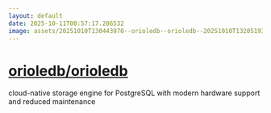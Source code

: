 ```yaml
---
layout: default
date: 2025-10-11T00:57:17.286532
image: assets/20251010T130443970--orioledb--orioledb--20251010T132051933--cropped.png
---
```


# [orioledb/orioledb](https://github.com/orioledb/orioledb)

cloud-native storage engine for PostgreSQL with modern hardware support and reduced maintenance
